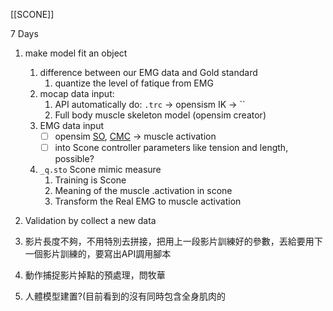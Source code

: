 [[SCONE]]

7 Days
1. make model fit an object
	1. difference between our EMG data and Gold standard
		1. quantize the level of fatique from EMG
	2. mocap data input: 
		1. API automatically do: `.trc` -> opensism IK -> ``
		2. Full body muscle skeleton model (opensim creator)
	3. EMG data input
		- [ ] opensim [SO](https://opensimconfluence.atlassian.net/wiki/spaces/OpenSim/pages/53085189/Working+with+Static+Optimization), [CMC](https://opensimconfluence.atlassian.net/wiki/spaces/OpenSim/pages/53088683/Example+-+Computed+Muscle+Control ) -> muscle activation
		- [ ] into Scone controller parameters like tension and length, possible?
	5. `_q.sto` Scone mimic measure
		1. Training is Scone
		2. Meaning of the muscle .activation in scone
		3. Transform the Real EMG to muscle activation
2. Validation by collect a new data


5. 影片長度不夠，不用特別去拼接，把用上一段影片訓練好的參數，丟給要用下一個影片訓練的，要寫出API調用腳本
6. 動作捕捉影片掉點的預處理，問牧華
7. 人體模型建置?(目前看到的沒有同時包含全身肌肉的